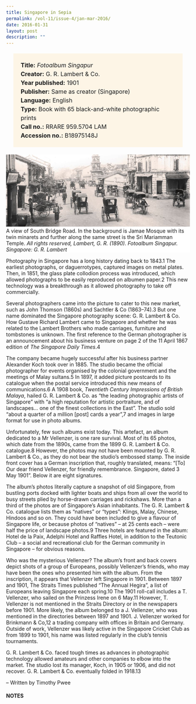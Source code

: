 ```yaml
---
title: Singapore in Sepia
permalink: /vol-11/issue-4/jan-mar-2016/
date: 2016-01-31
layout: post
description: ""
---
```

<span style="background-colour: #fdf5e6; padding: 20px; margin: 20px; background:#fdf5e6; display:block; font-size:1rem; line-height:1.5rem;"> 
	<b>Title:</b> <i>Fotoalbum Singapur</i><br>
<b>Creator:</b> G. R. Lambert & Co.<br>
<b>Year published:</b> 1901<br>
<b>Publisher:</b> Same as creator (Singapore)<br>
<b>Language:</b> English<br>
<b>Type:</b> Book with 65 black-and-white photographic prints<br>
<b>Call no.:</b> RRARE 959.5704 LAM<br>
<b>Accession no.:</b> B18975148J
</span>

<img src="/images/vol-11-issue-4/singapore-in-sepia/S1.JPG">
<div style="background-color: white;">A view of South Bridge Road. In the background is Jamae Mosque with its twin minarets and further along the same street is the Sri Mariamman Temple. <i>All rights reserved, Lambert, G. R. (1890). Fotoalbum Singapur. Singapore: G. R. Lambert</i></div>

Photography in Singapore has a long history dating back to 1843.1 The earliest photographs, or daguerrotypes, captured images on metal plates. Then, in 1851, the glass plate collodion process was introduced, which allowed photographs to be easily reproduced on albumen paper.2 This new technology was a breakthrough as it allowed photography to take off commercially.

Several photographers came into the picture to cater to this new market, such as John Thomson (1860s) and Sachtler & Co (1863–74).3 But one name dominated the 
Singapore photography scene: G. R. Lambert & Co. How Gustave Richard Lambert came to Singapore and whether he was related to the Lambert Brothers who made carriages, furniture and tombstones is unknown. The first reference to the German photographer is an announcement about his business venture on page 2 of the 11 April 1867 edition of *The Singapore Daily Times*.4

The company became hugely successful after his business partner Alexander Koch took over in 1885. The studio became the official photographer for events organised by the colonial government and the meetings 
of Malay sultans.5 In 1897, it added picture postcards to its catalogue when the postal service introduced this new means of communications.6 A 1908 book, *Twentieth Century Impressions of British Malaya*, hailed G. R. Lambert & Co. as “the leading photographic artists of Singapore” with “a high reputation for artistic portraiture, and of landscapes… one of the finest collections in the East”. The studio sold “about a quarter of a million [post] cards a year”,7 and images in large format for use in photo albums.

Unfortunately, few such albums exist today. This artefact, an album dedicated to a Mr Vellenzer, is one rare survival. Most of its 65 photos, which date from the 1890s, came from the 1899 G. R. Lambert & Co. 
catalogue.8 However, the photos may not have been mounted by G. R. Lambert & Co., as they do not bear the studio’s embossed stamp. The inside front cover has a German inscription that, roughly translated, means: “[To] Our dear friend Vellenzer, for friendly remembrance. Singapore, dated 3 May 1901”. Below it are eight signatures.

The album’s photos literally capture a snapshot of old Singapore, from bustling ports docked with lighter boats and ships from all over the world to busy streets plied by horse-drawn carriages and rickshaws. More than a third of the photos are of Singapore’s Asian inhabitants. The G. R. Lambert & Co. catalogue lists them as “natives” or 
“types”: Klings, Malay, Chinese, Hindoos and so on. They could have been included to give a flavour of Singapore life, or because photos of “natives” – at 25 cents each – were half the price of landscape photos.9 Three hotels are featured in the album: Hotel de la Paix, Adelphi Hotel and Raffles Hotel, in addition to the Teutonic Club – a social and recreational club for the German community in Singapore – for obvious reasons.

Who was the mysterious Vellenzer? The album’s front and back covers depict shots of a group of Europeans, possibly Vellenzer’s friends, who may have been the 
ones who presented him with the album. From the inscription, it appears that Vellenzer left Singapore in 1901. Between 1897 and 1901, The Straits Times published “The Annual Hegira”, a list of Europeans leaving Singapore each spring.10 The 1901 roll-call 
includes a T. Vellenzer, who sailed on the Prinzess Irene on 6 May.11 However, T. Vellenzer is not mentioned in the Straits Directory or in the newspapers before 1901. More 
likely, the album belonged to a J. Vellenzer, who was mentioned in the directories between 1897 and 1901. J. Vellenzer worked for Brinkmann & Co,12 a trading company with offices in Britain and Germany. Outside of work, Vellenzer was likely active in the Singapore Cricket Club as from 1899 to 1901, his name was listed regularly in the club’s tennis tournaments.

G. R. Lambert & Co. faced tough times as advances in photographic technology allowed amateurs and other companies to elbow into the market. The studio lost its manager, Koch, in 1905 or 1906, and did not recover. G. R. Lambert & Co. eventually folded in 1918.13 

– Written by Timothy Pwee

#### **NOTES**